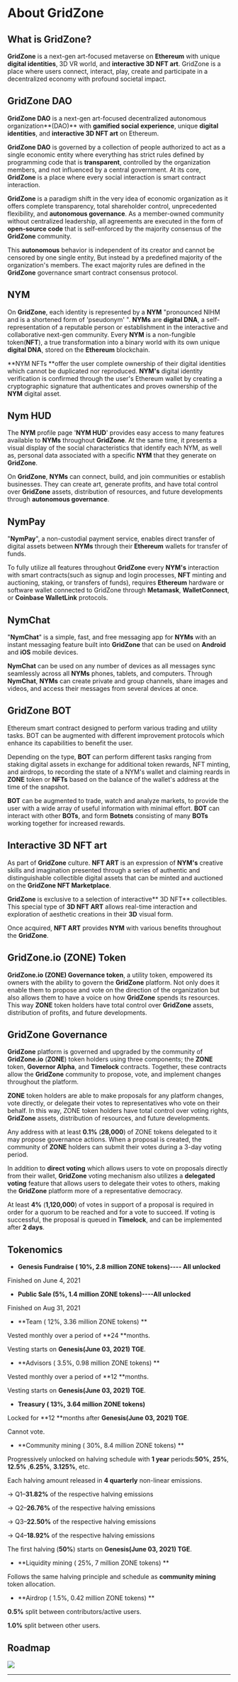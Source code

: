 # About GridZone

## What is GridZone?

**GridZone** is a next-gen art-focused metaverse on **Ethereum** with unique **digital identities**, 3D VR world, and **interactive 3D NFT art**. GridZone is a place where users connect, interact, play, create and participate in a decentralized economy with profound societal impact.



## GridZone DAO

**GridZone DAO** is a next-gen art-focused decentralized autonomous organization**(DAO)** with **gamified social experience**, unique **digital identities**, and **interactive 3D NFT art** on Ethereum.

**GridZone DAO** is governed by a collection of people authorized to act as a single economic entity where everything has strict rules defined by programming code that is **transparent**, controlled by the organization members, and not influenced by a central government. At its core, **GridZone** is a place where every social interaction is smart contract interaction.

**GridZone** is a paradigm shift in the very idea of economic organization as it offers complete transparency, total shareholder control, unprecedented flexibility, and **autonomous governance**. As a member-owned community without centralized leadership, all agreements are executed in the form of **open-source code** that is self-enforced by the majority consensus of the **GridZone** community.

This **autonomous** behavior is independent of its creator and cannot be censored by one single entity, But instead by a predefined majority of the organization's members. The exact majority rules are defined in the **GridZone** governance smart contract consensus protocol.

## NYM

On **GridZone**, each identity is represented by a **NYM** "pronounced NIHM and is a shortened form of 'pseudonym' ". **NYMs** are **digital DNA**, a self-representation of a reputable person or establishment in the interactive and collaborative next-gen community. Every **NYM** is a non-fungible token(**NFT**), a true transformation into a binary world with its own unique **digital DNA**, stored on the **Ethereum** blockchain.

**NYM NFTs **offer the user complete ownership of their digital identities which cannot be duplicated nor reproduced. **NYM's** digital identity verification is confirmed through the user's Ethereum wallet by creating a cryptographic signature that authenticates and proves ownership of the **NYM** digital asset.

## Nym HUD

The **NYM** profile page '**NYM HUD**' provides easy access to many features available to **NYMs** throughout **GridZone**. At the same time, it presents a visual display of the social characteristics that identify each NYM, as well as, personal data associated with a specific **NYM** that they generate on **GridZone**.

On **GridZone**, **NYMs** can connect, build, and join communities or establish businesses. They can create art, generate profits, and have total control over **GridZone** assets, distribution of resources, and future developments through **autonomous governance**.

## NymPay

"**NymPay**", a non-custodial payment service, enables direct transfer of digital assets between **NYMs** through their **Ethereum** wallets for transfer of funds.

To fully utilize all features throughout **GridZone** every **NYM's** interaction with smart contracts(such as signup and login processes, **NFT** minting and auctioning, staking, or transfers of funds), requires **Ethereum** hardware or software wallet connected to GridZone through **Metamask**, **WalletConnect**, or **Coinbase WalletLink** protocols.

## NymChat

"**NymChat**" is a simple, fast, and free messaging app for **NYMs** with an instant messaging feature built into **GridZone** that can be used on **Android** and **iOS** mobile devices.

**NymChat** can be used on any number of devices as all messages sync seamlessly across all **NYMs** phones, tablets, and computers. Through **NymChat**, **NYMs** can create private and group channels, share images and videos, and access their messages from several devices at once.

## GridZone BOT

Ethereum smart contract designed to perform various trading and utility tasks. BOT can be augmented with different improvement protocols which enhance its capabilities to benefit the user.

Depending on the type, **BOT** can perform different tasks ranging from staking digital assets in exchange for additional token rewards, NFT minting, and airdrops, to recording the state of a NYM's wallet and claiming reards in **ZONE** token or **NFTs** based on the balance of the wallet's address at the time of the snapshot.

**BOT** can be augmented to trade, watch and analyze markets, to provide the user with a wide array of useful information with minimal effort. **BOT** can interact with other **BOTs**, and form **Botnets** consisting of many **BOTs** working together for increased rewards.

## Interactive 3D NFT art

As part of **GridZone** culture. **NFT ART** is an expression of **NYM's** creative skills and imagination presented through a series of authentic and distinguishable collectible digital assets that can be minted and auctioned on the **GridZone NFT Marketplace**.

**GridZone** is exclusive to a selection of interactive** 3D NFT** collectibles. This special type of **3D NFT ART** allows real-time interaction and exploration of aesthetic creations in their **3D** visual form.

Once acquired, **NFT ART** provides **NYM** with various benefits throughout the **GridZone**.

## GridZone.io (ZONE) Token

**GridZone.io (ZONE) Governance token**, a utility token, empowered its owners with the ability to govern the **GridZone** platform. Not only does it enable them to propose and vote on the direction of the organization but also allows them to have a voice on how **GridZone** spends its resources. This way **ZONE** token holders have total control over **GridZone** assets, distribution of profits, and future developments.

## GridZone Governance

**GridZone** platform is governed and upgraded by the community of **GridZone.io** (**ZONE**) token holders using three components; the **ZONE** token, **Governor Alpha**, and **Timelock** contracts. Together, these contracts allow the **GridZone** community to propose, vote, and implement changes throughout the platform.

**ZONE** token holders are able to make proposals for any platform changes, vote directly, or delegate their votes to representatives who vote on their behalf. In this way, ZONE token holders have total control over voting rights, **GridZone** assets, distribution of resources, and future developments.

Any address with at least **0.1%** (**28,000**) of ZONE tokens delegated to it may propose governance actions. When a proposal is created, the community of **ZONE** holders can submit their votes during a 3-day voting period.

In addition to **direct voting** which allows users to vote on proposals directly from their wallet, **GridZone** voting mechanism also utilizes a **delegated voting** feature that allows users to delegate their votes to others, making the **GridZone** platform more of a representative democracy.

At least **4%** (**1,120,000**) of votes in support of a proposal is required in order for a quorum to be reached and for a vote to succeed. If voting is successful, the proposal is queued in **Timelock**, and can be implemented after **2 days**.

## Tokenomics

* **Genesis Fundraise ( 10%, 2.8 million ZONE tokens)---- All unlocked**

Finished on June 4, 2021

* **Public Sale (5%, 1.4 million ZONE tokens)----All unlocked**

Finished on Aug 31, 2021

* **Team ( 12%, 3.36 million ZONE tokens) **

Vested monthly over a period of **24 **months.&#x20;

Vesting starts on **Genesis(June 03, 2021) TGE**.&#x20;

* **Advisors ( 3.5%, 0.98 million ZONE tokens) **

Vested monthly over a period of **12 **months.&#x20;

Vesting starts on **Genesis(June 03, 2021) TGE**.&#x20;

* **Treasury ( 13%, 3.64 million ZONE tokens)**

&#x20;Locked for **12 **months after **Genesis(June 03, 2021)  TGE**.&#x20;

Cannot vote.&#x20;

* **Community mining ( 30%, 8.4 million ZONE tokens) **

Progressively unlocked on halving schedule with **1 year** periods:**50%**, **25%**, **12.5%** ,**6.25%**, **3.125%**, etc.&#x20;

Each halving amount released in **4 quarterly** non-linear emissions.&#x20;

→ Q1–**31.82%** of the respective halving emissions&#x20;

→ Q2–**26.76%** of the respective halving emissions&#x20;

→ Q3–**22.50%** of the respective halving emissions&#x20;

→ Q4–**18.92%** of the respective halving emissions&#x20;

The first halving (**50%**) starts on **Genesis(June 03, 2021)  TGE**.&#x20;

* **Liquidity mining ( 25%, 7 million ZONE tokens) **

Follows the same halving principle and schedule as **community mining** token allocation.&#x20;

* **Airdrop ( 1.5%, 0.42 million ZONE tokens) **

**0.5%** split between contributors/active users.&#x20;

**1.0%** split between other users.





## Roadmap

![](../.gitbook/assets/GZ\_ROADMAP.jpeg)

****

